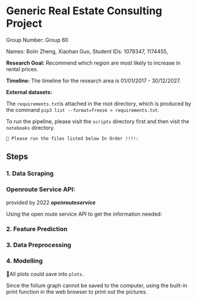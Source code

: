 # Generic Real Estate Consulting Project

Group Number: Group 60

Names: Bolin Zheng, Xiaohan Guo,
Student IDs: 1079347, 1174455,

**Research Goal:** Recommend which region are most likely to increase in rental prices.

**Timeline:** The timeline for the research area is 01/01/2017 - 30/12/2027.

**External datasets:**

The `requirements.txt`is attached in the root directory, which is produced by the command `pip3 list --format=freeze > requirements.txt`.

To run the pipeline, please visit the `scripts` directory first and then visit the `notebooks` directory.

```
🚀️ Please run the files listed below In Order !!!!:
```

## Steps

### 1. Data Scraping

### Openroute Service API:

provided by 2022 ***openrouteservice***

Using the open route service API to get the information needed:


### 2. Feature Prediction

### 3. Data Preprocessing

### 4. Modelling

👀️All plots could save into `plots`.

Since the folium graph cannot be saved to the computer, using the built-in print function in the web browser to print out the pictures.
